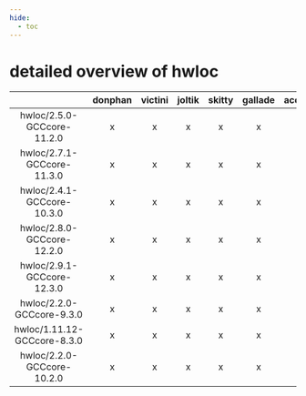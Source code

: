 ```yaml
---
hide:
  - toc
---
```


detailed overview of hwloc
==========================

| |donphan|victini|joltik|skitty|gallade|accelgor|swalot|doduo|
| :---: | :---: | :---: | :---: | :---: | :---: | :---: | :---: | :---: |
|hwloc/2.5.0-GCCcore-11.2.0|x|x|x|x|x|x|x|x|
|hwloc/2.7.1-GCCcore-11.3.0|x|x|x|x|x|x|x|x|
|hwloc/2.4.1-GCCcore-10.3.0|x|x|x|x|x|x|x|x|
|hwloc/2.8.0-GCCcore-12.2.0|x|x|x|x|x|x|x|x|
|hwloc/2.9.1-GCCcore-12.3.0|x|x|x|x|x|x|x|x|
|hwloc/2.2.0-GCCcore-9.3.0|x|x|x|x|x|-|x|x|
|hwloc/1.11.12-GCCcore-8.3.0|x|x|x|x|x|x|x|x|
|hwloc/2.2.0-GCCcore-10.2.0|x|x|x|x|x|x|x|x|
